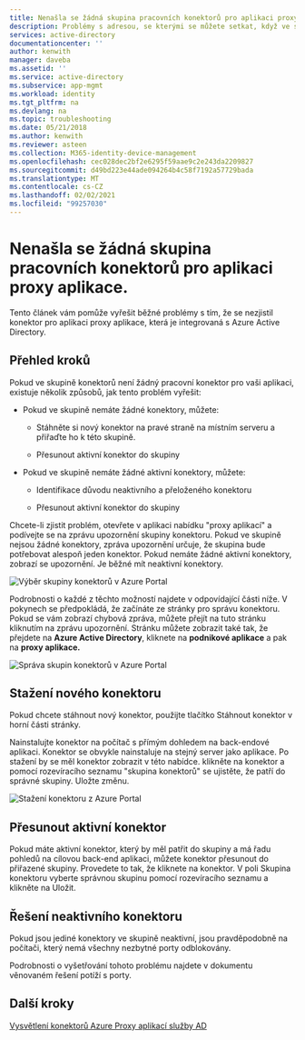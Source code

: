 ```yaml
---
title: Nenašla se žádná skupina pracovních konektorů pro aplikaci proxy aplikace.
description: Problémy s adresou, se kterými se můžete setkat, když ve skupině konektorů není žádný pracovní konektor pro vaši aplikaci s Proxy aplikací služby AD Azure
services: active-directory
documentationcenter: ''
author: kenwith
manager: daveba
ms.assetid: ''
ms.service: active-directory
ms.subservice: app-mgmt
ms.workload: identity
ms.tgt_pltfrm: na
ms.devlang: na
ms.topic: troubleshooting
ms.date: 05/21/2018
ms.author: kenwith
ms.reviewer: asteen
ms.collection: M365-identity-device-management
ms.openlocfilehash: cec028dec2bf2e6295f59aae9c2e243da2209827
ms.sourcegitcommit: d49bd223e44ade094264b4c58f7192a57729bada
ms.translationtype: MT
ms.contentlocale: cs-CZ
ms.lasthandoff: 02/02/2021
ms.locfileid: "99257030"
---
```

# <a name="no-working-connector-group-found-for-an-application-proxy-application"></a>Nenašla se žádná skupina pracovních konektorů pro aplikaci proxy aplikace.

Tento článek vám pomůže vyřešit běžné problémy s tím, že se nezjistil konektor pro aplikaci proxy aplikace, která je integrovaná s Azure Active Directory.

## <a name="overview-of-steps"></a>Přehled kroků
Pokud ve skupině konektorů není žádný pracovní konektor pro vaši aplikaci, existuje několik způsobů, jak tento problém vyřešit:

-   Pokud ve skupině nemáte žádné konektory, můžete:

    -   Stáhněte si nový konektor na pravé straně na místním serveru a přiřaďte ho k této skupině.

    -   Přesunout aktivní konektor do skupiny

-   Pokud ve skupině nemáte žádné aktivní konektory, můžete:

    -   Identifikace důvodu neaktivního a přeloženého konektoru

    -   Přesunout aktivní konektor do skupiny

Chcete-li zjistit problém, otevřete v aplikaci nabídku "proxy aplikací" a podívejte se na zprávu upozornění skupiny konektoru. Pokud ve skupině nejsou žádné konektory, zpráva upozornění určuje, že skupina bude potřebovat alespoň jeden konektor. Pokud nemáte žádné aktivní konektory, zobrazí se upozornění. Je běžné mít neaktivní konektory. 

   ![Výběr skupiny konektorů v Azure Portal](./media/application-proxy-connectivity-no-working-connector/no-active-connector.png)

Podrobnosti o každé z těchto možností najdete v odpovídající části níže. V pokynech se předpokládá, že začínáte ze stránky pro správu konektoru. Pokud se vám zobrazí chybová zpráva, můžete přejít na tuto stránku kliknutím na zprávu upozornění. Stránku můžete zobrazit také tak, že přejdete na **Azure Active Directory**, kliknete na **podnikové aplikace** a pak na **proxy aplikace.**

   ![Správa skupin konektorů v Azure Portal](./media/application-proxy-connectivity-no-working-connector/app-proxy.png)

## <a name="download-a-new-connector"></a>Stažení nového konektoru

Pokud chcete stáhnout nový konektor, použijte tlačítko Stáhnout konektor v horní části stránky.

Nainstalujte konektor na počítač s přímým dohledem na back-endové aplikaci. Konektor se obvykle nainstaluje na stejný server jako aplikace. Po stažení by se měl konektor zobrazit v této nabídce. klikněte na konektor a pomocí rozevíracího seznamu "skupina konektorů" se ujistěte, že patří do správné skupiny. Uložte změnu.

   ![Stažení konektoru z Azure Portal](./media/application-proxy-connectivity-no-working-connector/download-connector.png)
   
## <a name="move-an-active-connector"></a>Přesunout aktivní konektor

Pokud máte aktivní konektor, který by měl patřit do skupiny a má řadu pohledů na cílovou back-end aplikaci, můžete konektor přesunout do přiřazené skupiny. Provedete to tak, že kliknete na konektor. V poli Skupina konektoru vyberte správnou skupinu pomocí rozevíracího seznamu a klikněte na Uložit.

## <a name="resolve-an-inactive-connector"></a>Řešení neaktivního konektoru

Pokud jsou jediné konektory ve skupině neaktivní, jsou pravděpodobně na počítači, který nemá všechny nezbytné porty odblokovány.

Podrobnosti o vyšetřování tohoto problému najdete v dokumentu věnovaném řešení potíží s porty.

## <a name="next-steps"></a>Další kroky
[Vysvětlení konektorů Azure Proxy aplikací služby AD](application-proxy-connectors.md)


